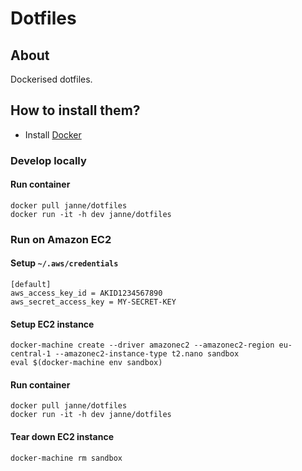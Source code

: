 Dotfiles
========

About
-----

Dockerised dotfiles.

How to install them?
--------------------

- Install [Docker](https://docs.docker.com/engine/installation/)

### Develop locally

#### Run container

```
docker pull janne/dotfiles
docker run -it -h dev janne/dotfiles
```

### Run on Amazon EC2

#### Setup `~/.aws/credentials`

```
[default]
aws_access_key_id = AKID1234567890
aws_secret_access_key = MY-SECRET-KEY
```

#### Setup EC2 instance

```
docker-machine create --driver amazonec2 --amazonec2-region eu-central-1 --amazonec2-instance-type t2.nano sandbox
eval $(docker-machine env sandbox)
```

#### Run container

```
docker pull janne/dotfiles
docker run -it -h dev janne/dotfiles
```

#### Tear down EC2 instance

```
docker-machine rm sandbox
```
